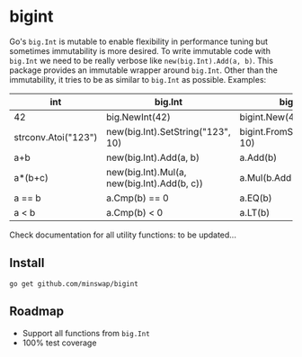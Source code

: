 # bigint

Go's `big.Int` is mutable to enable flexibility in performance tuning but sometimes immutability is more desired. To write immutable code with `big.Int` we need to be really verbose like `new(big.Int).Add(a, b)`. This package provides an immutable wrapper around `big.Int`. Other than the immutability, it tries to be as similar to `big.Int` as possible. Examples:

| int                 | big.Int                                     | bigint                       |
| ------------------- | ------------------------------------------- | ---------------------------- |
| 42                  | big.NewInt(42)                              | bigint.New(42)               |
| strconv.Atoi("123") | new(big.Int).SetString("123", 10)           | bigint.FromString("123", 10) |
| a+b                 | new(big.Int).Add(a, b)                      | a.Add(b)                     |
| a\*(b+c)            | new(big.Int).Mul(a, new(big.Int).Add(b, c)) | a.Mul(b.Add(c))              |
| a == b              | a.Cmp(b) == 0                               | a.EQ(b)                      |
| a < b               | a.Cmp(b) < 0                                | a.LT(b)                      |

Check documentation for all utility functions: to be updated...

## Install

```
go get github.com/minswap/bigint
```

## Roadmap

- Support all functions from `big.Int`
- 100% test coverage
